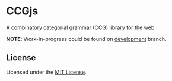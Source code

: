 # CCGjs

A combinatory categorial grammar (CCG) library for the web.

**NOTE**: Work-in-progress could be found on [development][1] branch.

## License

Licensed under the [MIT License](LICENSE).

[1]: https://github.com/wisn/ccgjs/tree/development
